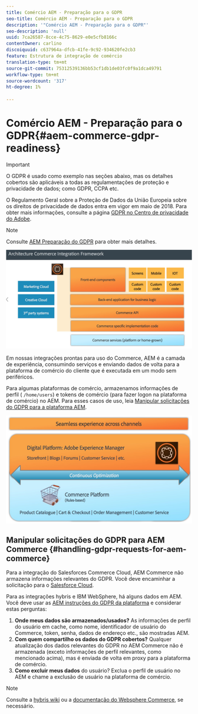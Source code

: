 ```yaml
---
title: Comércio AEM - Preparação para o GDPR
seo-title: Comércio AEM - Preparação para o GDPR
description: '"Comércio AEM - Preparação para o GDPR"'
seo-description: 'null'
uuid: 7ca26587-8cce-4c75-8629-e0e5cfb8166c
contentOwner: carlino
discoiquuid: c637964a-dfcb-41fe-9c92-934620fe2cb3
feature: Estrutura de integração de comércio
translation-type: tm+mt
source-git-commit: 75312539136bb53cf1db1de03fc0f9a1dca49791
workflow-type: tm+mt
source-wordcount: '317'
ht-degree: 1%

---
```



# Comércio AEM - Preparação para o GDPR{#aem-commerce-gdpr-readiness}

>[!IMPORTANT]
>
>O GDPR é usado como exemplo nas seções abaixo, mas os detalhes cobertos são aplicáveis a todas as regulamentações de proteção e privacidade de dados; como GDPR, CCPA etc.

O Regulamento Geral sobre a Proteção de Dados da União Europeia sobre os direitos de privacidade de dados entra em vigor em maio de 2018. Para obter mais informações, consulte a página [GDPR no Centro de privacidade do Adobe](https://www.adobe.com/privacy/general-data-protection-regulation.html).

>[!NOTE]
>
>Consulte [AEM Preparação do GDPR](/help/managing/data-protection-and-privacy.md) para obter mais detalhes.

![screen_shot_2018-03-22at11606](assets/screen_shot_2018-03-22at111606.jpg)

Em nossas integrações prontas para uso do Commerce, AEM é a camada de experiência, consumindo serviços e enviando dados de volta para a plataforma de comércio do cliente que é executada em um modo sem periféricos.

Para algumas plataformas de comércio, armazenamos informações de perfil ( `/home/users`) e tokens de comércio (para fazer logon na plataforma de comércio) no AEM. Para esses casos de uso, leia [Manipular solicitações do GDPR para a plataforma AEM](/help/sites-administering/handling-gdpr-requests-for-aem-platform.md).

![screen_shot_2018-03-22at11621](assets/screen_shot_2018-03-22at111621.jpg)

## Manipular solicitações do GDPR para AEM Commerce {#handling-gdpr-requests-for-aem-commerce}

Para a integração do Salesforces Commerce Cloud, AEM Commerce não armazena informações relevantes do GDPR. Você deve encaminhar a solicitação para o [Salesforce Cloud](https://documentation.demandware.com/).

Para as integrações hybris e IBM WebSphere, há alguns dados em AEM. Você deve usar as [AEM instruções do GDPR da plataforma](/help/sites-administering/handling-gdpr-requests-for-aem-platform.md) e considerar estas perguntas:

1. **Onde meus dados são armazenados/usados?** As informações de perfil do usuário em cache, como nome, identificador de usuário do Commerce, token, senha, dados de endereço etc., são mostradas AEM.
1. **Com quem compartilho os dados do GDPR cobertos?** Qualquer atualização dos dados relevantes do GDPR no AEM Commerce não é armazenada (exceto informações de perfil relevantes, como mencionado acima), mas é enviada de volta em proxy para a plataforma de comércio.
1. **Como excluir meus dados** do usuário? Exclua o perfil de usuário no AEM e chame a exclusão de usuário na plataforma de comércio.

>[!NOTE]
>
>Consulte a [hybris wiki](https://wiki.hybris.com/) ou a [documentação do Websphere Commerce](https://www-01.ibm.com/support/docview.wss?uid=swg27036450), se necessário.

